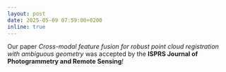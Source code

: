```yaml
---
layout: post
date: 2025-05-09 07:59:00+0200
inline: true
---
```


Our paper *Cross-modal feature fusion for robust point cloud registration with ambiguous geometry* was accepted by the **ISPRS Journal of Photogrammetry and Remote Sensing**!
